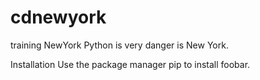 # cdnewyork
training
NewYork
Python is very danger is New York.

Installation
Use the package manager pip to install foobar.
